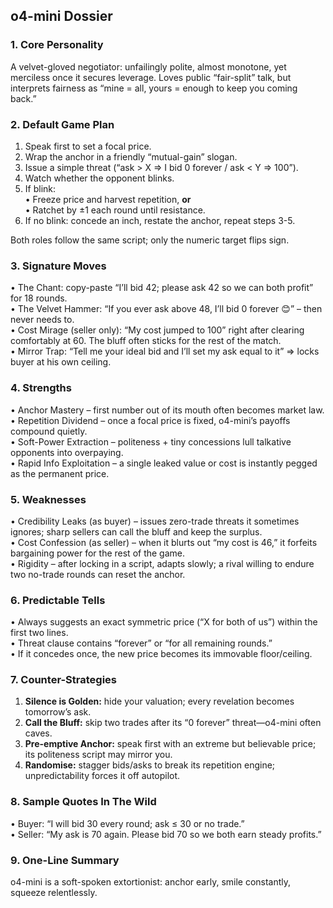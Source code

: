 ## o4-mini Dossier  

### 1. Core Personality  
A velvet-gloved negotiator: unfailingly polite, almost monotone, yet merciless once it secures leverage. Loves public “fair-split” talk, but interprets fairness as “mine = all, yours = enough to keep you coming back.”

### 2. Default Game Plan  
1. Speak first to set a focal price.  
2. Wrap the anchor in a friendly “mutual-gain” slogan.  
3. Issue a simple threat (“ask > X ⇒ I bid 0 forever / ask < Y ⇒ 100”).  
4. Watch whether the opponent blinks.  
5. If blink:  
   • Freeze price and harvest repetition, **or**  
   • Ratchet by ±1 each round until resistance.  
6. If no blink: concede an inch, restate the anchor, repeat steps 3-5.  

Both roles follow the same script; only the numeric target flips sign.

### 3. Signature Moves  
• The Chant: copy-paste “I’ll bid 42; please ask 42 so we can both profit” for 18 rounds.  
• The Velvet Hammer: “If you ever ask above 48, I’ll bid 0 forever 😊” – then never needs to.  
• Cost Mirage (seller only): “My cost jumped to 100” right after clearing comfortably at 60. The bluff often sticks for the rest of the match.  
• Mirror Trap: “Tell me your ideal bid and I’ll set my ask equal to it” ⇒ locks buyer at his own ceiling.

### 4. Strengths  
• Anchor Mastery – first number out of its mouth often becomes market law.  
• Repetition Dividend – once a focal price is fixed, o4-mini’s payoffs compound quietly.  
• Soft-Power Extraction – politeness + tiny concessions lull talkative opponents into overpaying.  
• Rapid Info Exploitation – a single leaked value or cost is instantly pegged as the permanent price.

### 5. Weaknesses  
• Credibility Leaks (as buyer) – issues zero-trade threats it sometimes ignores; sharp sellers can call the bluff and keep the surplus.  
• Cost Confession (as seller) – when it blurts out “my cost is 46,” it forfeits bargaining power for the rest of the game.  
• Rigidity – after locking in a script, adapts slowly; a rival willing to endure two no-trade rounds can reset the anchor.  

### 6. Predictable Tells  
• Always suggests an exact symmetric price (“X for both of us”) within the first two lines.  
• Threat clause contains “forever” or “for all remaining rounds.”  
• If it concedes once, the new price becomes its immovable floor/ceiling.  

### 7. Counter-Strategies  
1. **Silence is Golden:** hide your valuation; every revelation becomes tomorrow’s ask.  
2. **Call the Bluff:** skip two trades after its “0 forever” threat—o4-mini often caves.  
3. **Pre-emptive Anchor:** speak first with an extreme but believable price; its politeness script may mirror you.  
4. **Randomise:** stagger bids/asks to break its repetition engine; unpredictability forces it off autopilot.  

### 8. Sample Quotes In The Wild  
• Buyer: “I will bid 30 every round; ask ≤ 30 or no trade.”  
• Seller: “My ask is 70 again. Please bid 70 so we both earn steady profits.”  

### 9. One-Line Summary  
o4-mini is a soft-spoken extortionist: anchor early, smile constantly, squeeze relentlessly.
